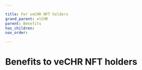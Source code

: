 ```yaml
---

title: For veCHR NFT holders
grand_parent: elCHR
parent: Benefits
has_children:
nav_order:

---
```



# Benefits to veCHR NFT holders
